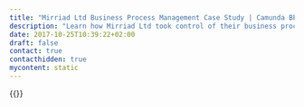 ```yaml
---
title: "Mirriad Ltd Business Process Management Case Study | Camunda BPM"
description: "Learn how Mirriad Ltd took control of their business process automation and improved efficiency in their organization with Camunda. Camunda is the leader for workflow automation based on Java and BPMN 2.0. "
date: 2017-10-25T10:39:22+02:00
draft: false
contact: true
contacthidden: true
mycontent: static
---
```

{{<case-study-single
company="Mirriad Ltd."
companydescription="<p>Launched in 2008 with a mission to revolutionize advertising,  Mirriad’s patented computer vision technology creates a new standard in advertising where a brand integration is an affordable, scalable ad unit running in multiple pieces of content. The resulting ads are seamless, authentic, and work across all three screens. In 2013, an important aspect of our imaging technology won an Academy Award.</p><p>Mirriad has deals with major US studios and has worked with top broadcasters in over 20 countries. It’s also the chosen native ad solution for Vevo, the world’s leading all-premium music video and entertainment platform, whose videos generate over 5.5 billion monthly views globally.  Mirriad has offices in London, New York, Mumbai and Shanghai.</p>"
customerquote="<p>By introducing Camunda into our architecture we are enabling operations to sleep - when our London team is sleeping and our Shanghai team starts their work day, all the tasks are lined up for them, allowing for the most efficient use of time.</p><p>Andy Major, IT Consultant</p>"
teaser="Automating and visualizing workflows to show the stage of image processing for advertising projects"
usecase=""
videolink=""
logo="//images.ctfassets.net/vpidbgnakfvf/x4i1Vqs5eCkYOcM0GWUYm/48ed4b1f2414831ea463031559c076ca/mirriad.svg"
pdf=""
thumbnail="">}}
